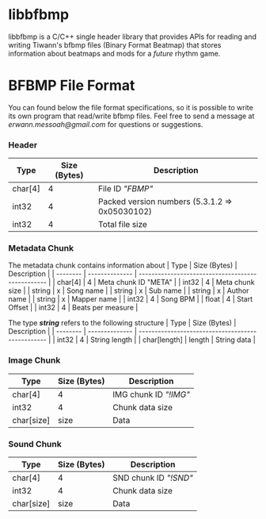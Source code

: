 # libbfbmp
libbfbmp is a C/C++ single header library that provides APIs for reading and writing Tiwann's bfbmp files (Binary Format Beatmap) that stores information about beatmaps and mods for a *future* rhythm game.

# BFBMP File Format
You can found below the file format specifications, so it is possible to write its own program that read/write bfbmp files.
Feel free to send a message at _erwann.messoah@gmail.com_ for questions or suggestions.

### Header
|   Type   |  Size (Bytes)  |                   Description                     |
| -------- | -------------- | ------------------------------------------------- |
|  char[4] |   4            | File ID *"FBMP"*                                  |
|  int32   |   4            | Packed version numbers (5.3.1.2 => 0x05030102)    |
|  int32   |   4            | Total file size                                   |

### Metadata Chunk
The metadata chunk contains information about
|   Type    |  Size (Bytes)  |                   Description                     |
| --------  | -------------- | ------------------------------------------------- |
| char[4]   | 4              | Meta chunk ID "META"                              |
| int32     | 4              | Meta chunk size                                   |
| string    | x              | Song name                                         |
| string    | x              | Sub name                                          |
| string    | x              | Author name                                       |
| string    | x              | Mapper name                                       |
| int32     | 4              | Song BPM                                          |
| float     | 4              | Start Offset                                      |
| int32     | 4              | Beats per measure                                 |

The type _**string**_ refers to the following structure
|   Type          |  Size (Bytes)  |                   Description                     |
| --------        | -------------- | ------------------------------------------------- |
| int32           | 4              | String length                                     |
| char[length]    | length         | String data                                       |

### Image Chunk
| Type        | Size (Bytes)    | Description            |
| --------    | --------------  | ---------------------- |
| char[4]     | 4               | IMG chunk ID *"!IMG"*  |
| int32       | 4               | Chunk data size        |
| char[size]  | size            | Data                   |

### Sound Chunk
| Type        | Size (Bytes)    | Description            |
| --------    | --------------  | ---------------------- |
| char[4]     | 4               | SND chunk ID *"!SND"*  |
| int32       | 4               | Chunk data size        |
| char[size]  | size            | Data                   |
